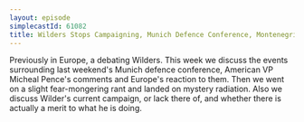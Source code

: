 ```yaml
---
layout: episode
simplecastId: 61082
title: Wilders Stops Campaigning, Munich Defence Conference, Montenegrin Coup Attempt  & Mystery Radiation
---
```


Previously in Europe, a debating Wilders. This week we discuss the events surrounding last weekend's Munich defence conference, American VP Micheal Pence's comments and Europe's reaction to them. Then we went on a slight fear-mongering rant and landed on mystery radiation. Also we discuss Wilder's current campaign, or lack there of, and whether there is actually a merit to what he is doing.
